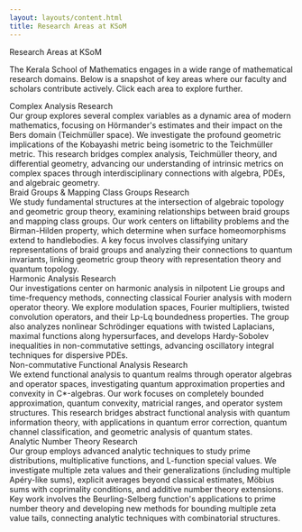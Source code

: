 ```yaml
---
layout: layouts/content.html
title: Research Areas at KSoM
---
```


<div class="main-full-width" id="main-content-start">

  <!-- Optional: Static Overview Section using reusable class -->
  <section class="static-section" id="areas-overview-intro">
    <div class="accordion-header">Research Areas at KSoM</div>
    <div class="accordion-content static-content">
      <p>The Kerala School of Mathematics engages in a wide range of mathematical research domains. Below is a snapshot of key areas where our faculty and scholars contribute actively. Click each area to explore further.</p>
    </div>
  </section>

  <!-- Accordion items (flat, no extra layout wrappers) -->
  <section class="accordion-item" data-direct-link="true" data-learn-more-url="/research/complex-analysis">
    <div class="accordion-header">Complex Analysis Research</div>
    <div class="accordion-snippet">
      Our group explores several complex variables as a dynamic area of modern mathematics, focusing on Hörmander's estimates and their impact on the Bers domain (Teichmüller space). We investigate the profound geometric implications of the Kobayashi metric being isometric to the Teichmüller metric. This research bridges complex analysis, Teichmüller theory, and differential geometry, advancing our understanding of intrinsic metrics on complex spaces through interdisciplinary connections with algebra, PDEs, and algebraic geometry.
    </div>
  </section>

  <section class="accordion-item" data-direct-link="true" data-learn-more-url="/research/braid-&-mapping-class-groups">
    <div class="accordion-header">Braid Groups & Mapping Class Groups Research</div>
    <div class="accordion-snippet">
      We study fundamental structures at the intersection of algebraic topology and geometric group theory, examining relationships between braid groups and mapping class groups. Our work centers on liftability problems and the Birman-Hilden property, which determine when surface homeomorphisms extend to handlebodies. A key focus involves classifying unitary representations of braid groups and analyzing their connections to quantum invariants, linking geometric group theory with representation theory and quantum topology.
    </div>
  </section>

  <section class="accordion-item" data-direct-link="true" data-learn-more-url="/research/harmonic-analysis">
    <div class="accordion-header">Harmonic Analysis Research</div>
    <div class="accordion-snippet">
      Our investigations center on harmonic analysis in nilpotent Lie groups and time-frequency methods, connecting classical Fourier analysis with modern operator theory. We explore modulation spaces, Fourier multipliers, twisted convolution operators, and their Lp-Lq boundedness properties. The group also analyzes nonlinear Schrödinger equations with twisted Laplacians, maximal functions along hypersurfaces, and develops Hardy-Sobolev inequalities in non-commutative settings, advancing oscillatory integral techniques for dispersive PDEs.
    </div>
  </section>

  <section class="accordion-item" data-direct-link="true" data-learn-more-url="/research/non-commutative-functional-analysis">
    <div class="accordion-header">Non-commutative Functional Analysis Research</div>
    <div class="accordion-snippet">
      We extend functional analysis to quantum realms through operator algebras and operator spaces, investigating quantum approximation properties and convexity in C*-algebras. Our work focuses on completely bounded approximation, quantum convexity, matricial ranges, and operator system structures. This research bridges abstract functional analysis with quantum information theory, with applications in quantum error correction, quantum channel classification, and geometric analysis of quantum states.
    </div>
  </section>

  <section class="accordion-item" data-direct-link="true" data-learn-more-url="/research/analytic-number-theory">
    <div class="accordion-header">Analytic Number Theory Research</div>
    <div class="accordion-snippet">
      Our group employs advanced analytic techniques to study prime distributions, multiplicative functions, and L-function special values. We investigate multiple zeta values and their generalizations (including multiple Apéry-like sums), explicit averages beyond classical estimates, Möbius sums with coprimality conditions, and additive number theory extensions. Key work involves the Beurling-Selberg function's applications to prime number theory and developing new methods for bounding multiple zeta value tails, connecting analytic techniques with combinatorial structures.
    </div>
  </section>

</div>
